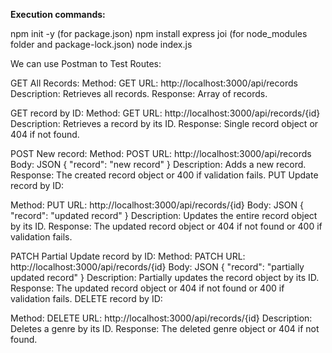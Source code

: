 <b>Execution commands:</b>

npm init -y (for package.json)
npm install express joi (for node_modules folder and package-lock.json)
node index.js 

We can use Postman to Test Routes:

GET All Records:
Method: GET
URL: http://localhost:3000/api/records
Description: Retrieves all records.
Response: Array of records.

GET record by ID:
Method: GET
URL: http://localhost:3000/api/records/{id}
Description: Retrieves a record by its ID.
Response: Single record object or 404 if not found.

POST New record:
Method: POST
URL: http://localhost:3000/api/records
Body: JSON { "record": "new record" }
Description: Adds a new record.
Response: The created record object or 400 if validation fails.
PUT Update record by ID:

Method: PUT
URL: http://localhost:3000/api/records/{id}
Body: JSON { "record": "updated record" }
Description: Updates the entire record object by its ID.
Response: The updated record object or 404 if not found or 400 if validation fails.

PATCH Partial Update record by ID:
Method: PATCH
URL: http://localhost:3000/api/records/{id}
Body: JSON { "record": "partially updated record" }
Description: Partially updates the record object by its ID.
Response: The updated record object or 404 if not found or 400 if validation fails.
DELETE record by ID:

Method: DELETE
URL: http://localhost:3000/api/records/{id}
Description: Deletes a genre by its ID.
Response: The deleted genre object or 404 if not found.
